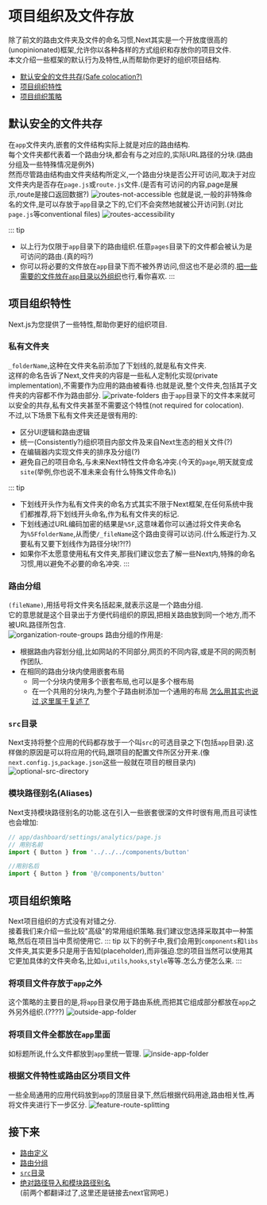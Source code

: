 # 项目组织及文件存放

除了前文的路由文件夹及文件的命名习惯,Next其实是一个开放度很高的(unopinionated)框架,允许你以各种各样的方式组织和存放你的项目文件.  
本文介绍一些框架的默认行为及特性,从而帮助你更好的组织项目结构.
- [默认安全的文件共存(Safe colocation?)](#默认安全的文件共存)
- [项目组织特性](#项目组织特性)
- [项目组织策略](#项目组织策略)

## 默认安全的文件共存
在`app`文件夹内,嵌套的文件结构实际上就是对应的路由结构.  
每个文件夹都代表着一个路由分块,都会有与之对应的,实际URL路径的分块.(路由分组及一些特殊情况是例外)  
然而尽管路由结构由文件夹结构所定义,一个路由分块是否公开可访问,取决于对应文件夹内是否存在`page.js`或`route.js`文件.(是否有可访问的内容,page是展示,route是接口返回数据?)
![routes-not-accessible](imgs/project-organization-not-routable.jpg)
也就是说,一般的非特殊命名的文件,是可以存放于`app`目录之下的,它们不会突然地就被公开访问到.(对比`page.js`等conventional files)
![routes-accessibility](imgs/project-organization-accessibility.jpg)

::: tip
- 以上行为仅限于`app`目录下的路由组织.任意`pages`目录下的文件都会被认为是可访问的路由.(真的吗?)
- 你可以将必要的文件放在`app`目录下而不被外界访问,但这也不是必须的.[把一些需要的文件放在`app`目录以外组织](#将项目文件存放于app之外)也行,看你喜欢.
:::

## 项目组织特性
Next.js为您提供了一些特性,帮助你更好的组织项目.

### 私有文件夹
`_folderName`,这种在文件夹名前添加了下划线的,就是私有文件夹.  
这样的命名告诉了Next,文件夹的内容是一些私人定制化实现(private implementation),不需要作为应用的路由被看待.也就是说,整个文件夹,包括其子文件夹的内容都不作为路由部分.
![private-folders](imgs/project-organization-private-folders.jpg)
由于`app`目录下的文件本来就可以安全的共存,私有文件夹甚至不需要这个特性(not required for colocation).  
不过,以下场景下私有文件夹还是很有用的:
- 区分UI逻辑和路由逻辑
- 统一(Consistently?)组织项目内部文件及来自Next生态的相关文件(?)
- 在编辑器内实现文件夹的排序及分组(?)
- 避免自己的项目命名,与未来Next特性文件命名冲突.(今天的`page`,明天就变成`site`(举例,你也说不准未来会有什么特殊文件命名))

::: tip
- 下划线开头作为私有文件夹的命名方式其实不限于Next框架,在任何系统中我们都推荐,将下划线开头命名,作为私有文件夹的标记.
- 下划线通过URL编码加密的结果是`%5F`,这意味着你可以通过将文件夹命名为`%5FfolderName`,从而使`/_fileName`这个路由变得可以访问.(什么叛逆行为.又要私有又要下划线作为路径分块!?!?)
- 如果你不太愿意使用私有文件夹,那我们建议您去了解一些Next内,特殊的命名习惯,用以避免不必要的命名冲突.
:::

### 路由分组
`(fileName)`,用括号将文件夹名括起来,就表示这是一个路由分组.  
它的意思就是这个目录出于方便代码组织的原因,把相关路由放到同一个地方,而不被URL路径所包含.  
![organization-route-groups](imgs/project-organization-route-groups.jpg)
路由分组的作用是:
- 根据路由内容划分组,比如网站的不同部分,网页的不同内容,或是不同的网页制作团队.
- 在相同的路由分块内使用嵌套布局
    - 同一个分块内使用多个嵌套布局,也可以是多个根布局
    - 在一个共用的分块内,为整个子路由树添加一个通用的布局
[怎么用其实也说过,这里属于复述了](route-groups.md#路由分组)

### `src`目录
Next支持将整个应用的代码都存放于一个叫`src`的可选目录之下(包括`app`目录).这样做的原因是可以将应用的代码,跟项目的配置文件所区分开来.(像`next.config.js`,`package.json`这些一般就在项目的根目录内)
![optional-src-directory](imgs/project-organization-src-directory.jpg)

### 模块路径别名(Aliases)
Next支持模块路径别名的功能.这在引入一些嵌套很深的文件时很有用,而且可读性也会增加:
```js
// app/dashboard/settings/analytics/page.js
// 用别名前
import { Button } from '../../../components/button'

//用别名后
import { Button } from '@/components/button'
```

## 项目组织策略
Next项目组织的方式没有对错之分.  
接着我们来介绍一些比较"高级"的常用组织策略.我们建议您选择采取其中一种策略,然后在项目当中贯彻使用它.
::: tip
以下的例子中,我们会用到`components`和`libs`文件夹,其实更多只是用于告知(placeholder),而非强迫.您的项目当然可以使用其它更加具体的文件夹命名,比如`ui`,`utils`,`hooks`,`style`等等.怎么方便怎么来.
:::

### 将项目文件存放于`app`之外
这个策略的主要目的是,将`app`目录仅用于路由系统,而把其它组成部分都放在`app`之外另外组织.(????)
![outside-app-folder](imgs/project-organization-project-root.jpg)

### 将项目文件全都放在`app`里面
如标题所说,什么文件都放到`app`里统一管理.
![inside-app-folder](imgs/project-organization-app-root.jpg)

### 根据文件特性或路由区分项目文件
一些全局通用的应用代码放到`app`的顶层目录下,然后根据代码用途,路由相关性,再将文件夹进行下一步区分.
![feature-route-splitting](imgs/project-organization-app-root-split.jpg)

## 接下来
* [路由定义](https://nextjs.org/docs/app/building-your-application/routing/defining-routes)
* [路由分组](https://nextjs.org/docs/app/building-your-application/routing/route-groups)
* [`src`目录](https://nextjs.org/docs/app/building-your-application/configuring/src-directory)
* [绝对路径导入和模块路径别名](https://nextjs.org/docs/app/building-your-application/configuring/absolute-imports-and-module-aliases)  
(前两个都翻译过了,这里还是链接去next官网吧.)
